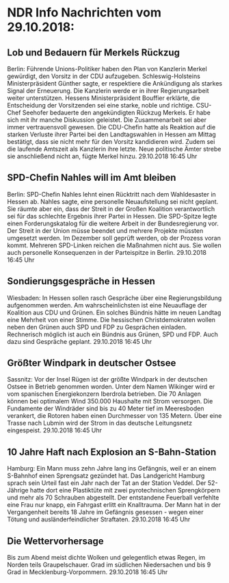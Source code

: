 # NDR Info Nachrichten vom 29.10.2018:


## Lob und Bedauern für Merkels Rückzug
Berlin: Führende Unions-Politiker haben den Plan von Kanzlerin Merkel gewürdigt, den Vorsitz in der CDU aufzugeben. Schleswig-Holsteins Ministerpräsident Günther sagte, er respektiere die Ankündigung als starkes Signal der Erneuerung. Die Kanzlerin werde er in ihrer Regierungsarbeit weiter unterstützen. Hessens Ministerpräsident Bouffier erklärte, die Entscheidung der Vorsitzenden sei eine starke, noble und richtige. CSU-Chef Seehofer bedauerte den angekündigten Rückzug Merkels. Er habe sich mit ihr manche Diskussion geleistet. Die Zusammenarbeit sei aber immer vertrauensvoll gewesen. Die CDU-Chefin hatte als Reaktion auf die starken Verluste ihrer Partei bei den Landtagswahlen in Hessen am Mittag bestätigt, dass sie nicht mehr für den Vorsitz kandidieren wird. Zudem sei die laufende Amtszeit als Kanzlerin ihre letzte. Neue politische Ämter strebe sie anschließend nicht an, fügte Merkel hinzu. 29.10.2018 16:45 Uhr 

## SPD-Chefin Nahles will im Amt bleiben
Berlin: SPD-Chefin Nahles lehnt einen Rücktritt nach dem Wahldesaster in Hessen ab. Nahles sagte, eine personelle Neuaufstellung sei nicht geplant. Sie räumte aber ein, dass der Streit in der Großen Koalition verantwortlich sei für das schlechte Ergebnis ihrer Partei in Hessen. Die SPD-Spitze legte einen Forderungskatalog für die weitere Arbeit in der Bundesregierung vor. Der Streit in der Union müsse beendet und mehrere Projekte müssten umgesetzt werden. Im Dezember soll geprüft werden, ob der Prozess voran kommt. Mehreren SPD-Linken reichen die Maßnahmen nicht aus. Sie wollen auch personelle Konsequenzen in der Parteispitze in Berlin. 29.10.2018 16:45 Uhr 

## Sondierungsgespräche in Hessen
Wiesbaden: In Hessen sollen rasch Gespräche über eine Regierungsbildung aufgenommen werden. Am wahrscheinlichsten ist eine Neuauflage der Koalition aus CDU und Grünen. Ein solches Bündnis hätte im neuen Landtag eine Mehrheit von einer Stimme. Die hessischen Christdemokraten wollen neben den Grünen auch SPD und FDP zu Gesprächen einladen. Rechnerisch möglich ist auch ein Bündnis aus Grünen, SPD und FDP. Auch dazu sind Gespräche geplant. 29.10.2018 16:45 Uhr 

## Größter Windpark in deutscher Ostsee
Sassnitz: Vor der Insel Rügen ist der größte Windpark in der deutschen Ostsee in Betrieb genommen worden. Unter dem Namen Wikinger wird er vom spanischen Energiekonzern Iberdrola betrieben. Die 70 Anlagen können bei optimalem Wind 350.000 Haushalte mit Strom versorgen. Die Fundamente der Windräder sind bis zu 40 Meter tief im Meeresboden verankert, die Rotoren haben einen Durchmesser von 135 Metern. Über eine Trasse nach Lubmin wird der Strom in das deutsche Leitungsnetz eingespeist. 29.10.2018 16:45 Uhr 

## 10 Jahre Haft nach Explosion an S-Bahn-Station
Hamburg: Ein Mann muss zehn Jahre lang ins Gefängnis, weil er an einem S-Bahnhof einen Sprengsatz gezündet hat. Das Landgericht Hamburg sprach sein Urteil fast ein Jahr nach der Tat an der Station Veddel. Der 52-Jährige hatte dort eine Plastiktüte mit zwei pyrotechnischen Sprengkörpern und mehr als 70 Schrauben abgestellt. Der entstandene Feuerball verfehlte eine Frau nur knapp, ein Fahrgast erlitt ein Knalltrauma. Der Mann hat in der Vergangenheit bereits 18 Jahre im Gefängnis gesessen - wegen einer Tötung und ausländerfeindlicher Straftaten. 29.10.2018 16:45 Uhr 

## Die Wettervorhersage
Bis zum Abend meist dichte Wolken und gelegentlich etwas Regen, im Norden teils Graupelschauer. Grad im südlichen Niedersachen und bis 9 Grad in Mecklenburg-Vorpommern. 29.10.2018 16:45 Uhr 
